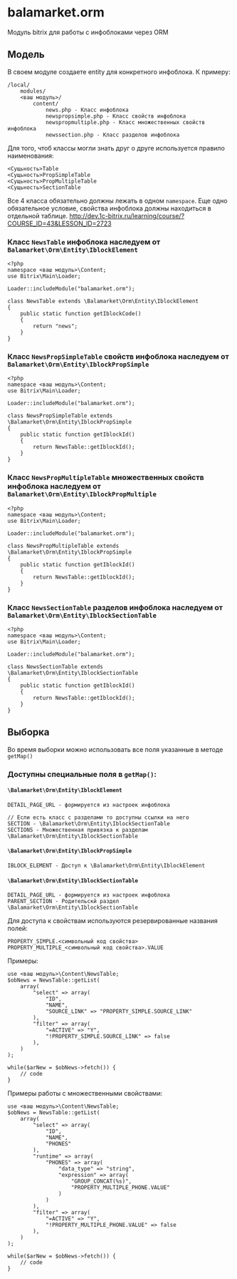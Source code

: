# balamarket.orm
Модуль bitrix для работы с инфоблоками через ORM
## Модель
В своем модуле создаете entity для конкретного инфоблока.
К примеру:

    /local/
        modules/
        <ваш модуль>/
            content/
                news.php - Класс инфоблока
                newspropsimple.php - Класс свойств инфоблока
                newspropmultiple.php - Класс множественных свойств инфоблока
                newssection.php - Класс разделов инфоблока

Для того, чтоб классы могли знать друг о друге используется правило наименования:
    
    <Сущьность>Table
    <Сущьность>PropSimpleTable
    <Сущьность>PropMultipleTable
    <Сущьность>SectionTable

Все 4 класса обязательно должны лежать в одном `namespace`.
Еще одно обязательное условие, свойства инфоблока должны находиться в отдельной таблице.
http://dev.1c-bitrix.ru/learning/course/?COURSE_ID=43&LESSON_ID=2723

### Класс `NewsTable` инфоблока наследуем от `Balamarket\Orm\Entity\IblockElement`

    <?php
    namespace <ваш модуль>\Content;
    use Bitrix\Main\Loader;
    
    Loader::includeModule("balamarket.orm");

    class NewsTable extends \Balamarket\Orm\Entity\IblockElement
    {
        public static function getIblockCode()
        {
            return "news";
        }
    }


### Класс `NewsPropSimpleTable` свойств инфоблока наследуем от `Balamarket\Orm\Entity\IblockPropSimple`

    <?php
    namespace <ваш модуль>\Content;
    use Bitrix\Main\Loader;
    
    Loader::includeModule("balamarket.orm");

    class NewsPropSimpleTable extends \Balamarket\Orm\Entity\IblockPropSimple
    {
        public static function getIblockId()
        {
            return NewsTable::getIblockId();
        }
    }

### Класс `NewsPropMultipleTable` множественных свойств инфоблока наследуем от `Balamarket\Orm\Entity\IblockPropMultiple`

    <?php
    namespace <ваш модуль>\Content;
    use Bitrix\Main\Loader;
    
    Loader::includeModule("balamarket.orm");

    class NewsPropMultipleTable extends \Balamarket\Orm\Entity\IblockPropSimple
    {
        public static function getIblockId()
        {
            return NewsTable::getIblockId();
        }
    }

### Класс `NewsSectionTable` разделов инфоблока наследуем от `Balamarket\Orm\Entity\IblockSectionTable`

    <?php
    namespace <ваш модуль>\Content;
    use Bitrix\Main\Loader;
    
    Loader::includeModule("balamarket.orm");

    class NewsSectionTable extends \Balamarket\Orm\Entity\IblockSectionTable
    {
        public static function getIblockId()
        {
            return NewsTable::getIblockId();
        }
    }


## Выборка
Во время выборки можно использовать все поля указанные в методе `getMap()`

### Доступны специальные поля в `getMap()`:
#### `\Balamarket\Orm\Entity\IblockElement`

    DETAIL_PAGE_URL - формируется из настроек инфоблока

    // Если есть класс с разделами то доступны ссылки на него
    SECTION - \Balamarket\Orm\Entity\IblockSectionTable
    SECTIONS - Множественная привязка к разделам \Balamarket\Orm\Entity\IblockSectionTable

#### `\Balamarket\Orm\Entity\IblockPropSimple`

    IBLOCK_ELEMENT - Доступ к \Balamarket\Orm\Entity\IblockElement

#### `\Balamarket\Orm\Entity\IblockSectionTable`

    DETAIL_PAGE_URL - формируется из настроек инфоблока
    PARENT_SECTION - Родительскй раздел \Balamarket\Orm\Entity\IblockSectionTable

Для доступа к свойствам используются резервированные названия полей:

    PROPERTY_SIMPLE.<символьный код свойства>
    PROPERTY_MULTIPLE_<символьный код свойства>.VALUE

Примеры:

    use <ваш модуль>\Content\NewsTable;
    $obNews = NewsTable::getList(
        array(
            "select" => array(
                "ID",
                "NAME",
                "SOURCE_LINK" => "PROPERTY_SIMPLE.SOURCE_LINK"
            ),
            "filter" => array(
                "=ACTIVE" => "Y",
                "!PROPERTY_SIMPLE.SOURCE_LINK" => false
            ),
        )
    );
    
    while($arNew = $obNews->fetch()) {
        // code
    }
    
    
Примеры работы с множественными свойствами:

    use <ваш модуль>\Content\NewsTable;
    $obNews = NewsTable::getList(
        array(
            "select" => array(
                "ID",
                "NAME",
                "PHONES"
            ),
            "runtime" => array(
                "PHONES" => array(
                    "data_type" => "string",
                    "expression" => array(
                        "GROUP_CONCAT(%s)",
                        "PROPERTY_MULTIPLE_PHONE.VALUE"
                    )
                )
            ),
            "filter" => array(
                "=ACTIVE" => "Y",
                "!PROPERTY_MULTIPLE_PHONE.VALUE" => false
            ),
        )
    );
    
    while($arNew = $obNews->fetch()) {
        // code
    }